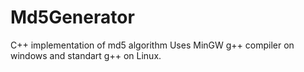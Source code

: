 Md5Generator
============

C++ implementation of md5 algorithm
Uses MinGW g++ compiler on windows and standart g++ on Linux.
